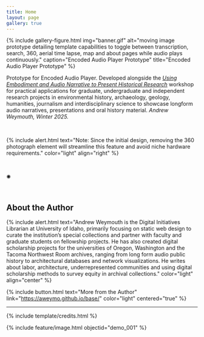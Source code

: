 ```yaml
---
title: Home
layout: page
gallery: true
---
```


{% include gallery-figure.html img="banner.gif" alt="moving image prototype detailing template capabilities to toggle between transcription, search, 360, aerial time lapse, map and about pages while audio plays continuously." caption="Encoded Audio Player Prototype" title="Encoded Audio Player Prototype" %}

Prototype for Encoded Audio Player. Developed alongside the _[Using Embodiment and Audio Narrative to Present Historical Research](https://aweymo-ui.github.io/embody_audio/)_ workshop for practical applications for graduate, undergraduate and independent research projects in environmental history, archaeology, geology, humanities, journalism and interdisciplinary science to showcase longform audio narratives, presentations and oral history material. _Andrew Weymouth, Winter 2025._

<br>

{% include alert.html text="Note: Since the initial design, removing the 360 photograph element will streamline this feature and avoid niche hardware requirements." color="light" align="right" %}


<br>

<div class="symbol-container">
    <p class="symbol">&#10042;</p>
</div>

<br>

## About the Author

{% include alert.html text="Andrew Weymouth is the Digital Initiatives Librarian at University of Idaho, primarily focusing on static web design to curate the institution’s special collections and partner with faculty and graduate students on fellowship projects. He has also created digital scholarship projects for the universities of Oregon, Washington and the Tacoma Northwest Room archives, ranging from long form audio public history to architectural databases and network visualizations. He writes about labor, architecture, underrepresented communities and using digital scholarship methods to survey equity in archival collections." color="light" align="center" %}

{% include button.html text="More from the Author" link="https://aweymo.github.io/base/" color="light" centered="true" %}


------

{% include template/credits.html %}

{% include feature/image.html objectid="demo_001" %}
